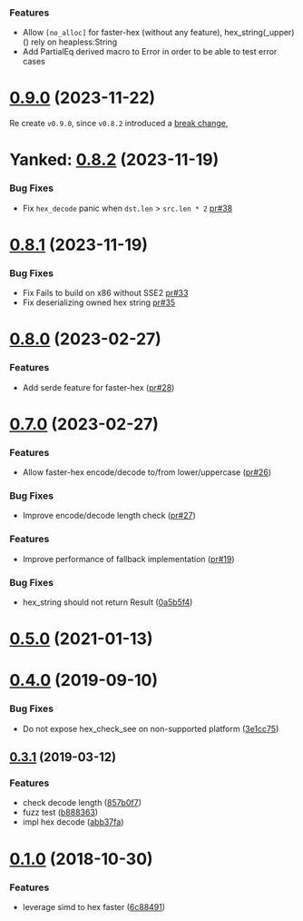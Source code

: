 ### Features

* Allow `[no_alloc]` for faster-hex (without any feature), hex_string(_upper)() rely on heapless:String
* Add PartialEq derived macro to Error in order to be able to test error cases

# [0.9.0](https://github.com/nervosnetwork/faster-hex/compare/v0.9.0..v0.8.2) (2023-11-22)
Re create `v0.9.0`, since `v0.8.2` introduced a [break change](https://github.com/nervosnetwork/faster-hex/issues/43#issuecomment-1822551961), 

# Yanked: [0.8.2](https://github.com/nervosnetwork/faster-hex/compare/v0.8.1...v0.8.2) (2023-11-19)

### Bug Fixes

* Fix `hex_decode` panic when `dst.len` > `src.len * 2` [pr#38](https://github.com/nervosnetwork/faster-hex/pull/38)

# [0.8.1](https://github.com/nervosnetwork/faster-hex/compare/v0.8.0...v0.8.1) (2023-11-19)

### Bug Fixes

* Fix Fails to build on x86 without SSE2 [pr#33](https://github.com/nervosnetwork/faster-hex/pull/33)
* Fix deserializing owned hex string [pr#35](https://github.com/nervosnetwork/faster-hex/pull/35)

# [0.8.0](https://github.com/nervosnetwork/faster-hex/compare/v0.7.0...v0.8.0) (2023-02-27)

### Features

* Add serde feature for faster-hex ([pr#28](https://github.com/nervosnetwork/faster-hex/pull/28))

# [0.7.0](https://github.com/nervosnetwork/faster-hex/compare/v0.6.1...v0.7.0) (2023-02-27)

### Features

* Allow faster-hex encode/decode to/from lower/uppercase  ([pr#26](https://github.com/nervosnetwork/faster-hex/pull/26))
### Bug Fixes
* Improve encode/decode length check ([pr#27](https://github.com/nervosnetwork/faster-hex/pull/27))

### Features

* Improve performance of fallback implementation ([pr#19](https://github.com/nervosnetwork/faster-hex/pull/19))

### Bug Fixes

* hex_string should not return Result ([0a5b5f4](https://github.com/nervosnetwork/faster-hex/commit/0a5b5f4e60ba149b30991e322f2e474c63813d21))



# [0.5.0](https://github.com/nervosnetwork/faster-hex/compare/v0.4.1...v0.5.0) (2021-01-13)



# [0.4.0](https://github.com/nervosnetwork/faster-hex/compare/v0.3.1...v0.4.0) (2019-09-10)


### Bug Fixes

* Do not expose hex_check_see on non-supported platform ([3e1cc75](https://github.com/nervosnetwork/faster-hex/commit/3e1cc75c1352e604709f32162ca55bdb64544779))



## [0.3.1](https://github.com/nervosnetwork/faster-hex/compare/v0.1.0...v0.3.1) (2019-03-12)


### Features

* check decode length ([857b0f7](https://github.com/nervosnetwork/faster-hex/commit/857b0f7511ce3b33a315768972b155385f823d1e))
* fuzz test ([b888363](https://github.com/nervosnetwork/faster-hex/commit/b888363adb3e3734bce2a8e2b3469191cdf20f5d))
* impl hex decode ([abb37fa](https://github.com/nervosnetwork/faster-hex/commit/abb37fa99e2346059218a32d62d25ac4d28f1d91))



# [0.1.0](https://github.com/nervosnetwork/faster-hex/compare/6c884911ba875ba3ac15f02fbba094cd9efef49a...v0.1.0) (2018-10-30)


### Features

* leverage simd to hex faster ([6c88491](https://github.com/nervosnetwork/faster-hex/commit/6c884911ba875ba3ac15f02fbba094cd9efef49a))
